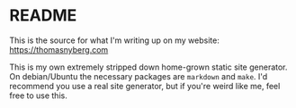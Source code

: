 README
======

This is the source for what I'm writing up on my website:
<https://thomasnyberg.com>

This is my own extremely stripped down home-grown static site generator. On
debian/Ubuntu the necessary packages are `markdown` and `make`. I'd recommend
you use a real site generator, but if you're weird like me, feel free to use
this.
